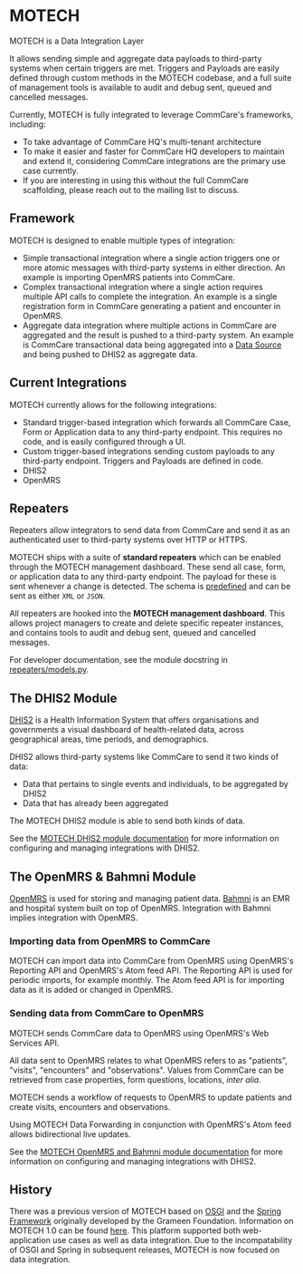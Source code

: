 MOTECH
======

MOTECH is a Data Integration Layer

It allows sending simple and aggregate data payloads to third-party
systems when certain triggers are met. Triggers and Payloads are easily
defined through custom methods in the MOTECH codebase, and a full suite
of management tools is available to audit and debug sent, queued and
cancelled messages.

Currently, MOTECH is fully integrated to leverage CommCare's frameworks,
including:

* To take advantage of CommCare HQ's multi-tenant architecture
* To make it easier and faster for CommCare HQ developers to maintain
and extend it, considering CommCare integrations are the primary use
case currently.
* If you are interesting in using this without the full CommCare
scaffolding, please reach out to the mailing list to discuss.


Framework
---------

MOTECH is designed to enable multiple types of integration:

* Simple transactional integration where a single action triggers one or
more atomic messages with third-party systems in either direction.  An
example is importing OpenMRS patients into CommCare.
* Complex transactional integration where a single action requires
multiple API calls to complete the integration.  An example is a single
registration form in CommCare generating a patient and encounter in
OpenMRS.
* Aggregate data integration where multiple actions in CommCare are
aggregated and the result is pushed to a third-party system.  An example
is CommCare transactional data being aggregated into a
[Data Source](../apps/userreports/README.md) and being pushed to DHIS2
as aggregate data.


Current Integrations
--------------------

MOTECH currently allows for the following integrations:

* Standard trigger-based integration which forwards all CommCare Case,
Form or Application data to any third-party endpoint. This requires no
code, and is easily configured through a UI.
* Custom trigger-based integrations sending custom payloads to any
third-party endpoint. Triggers and Payloads are defined in code.
* DHIS2
* OpenMRS


Repeaters
---------

Repeaters allow integrators to send data from CommCare and send it as an
authenticated user to third-party systems over HTTP or HTTPS.

MOTECH ships with a suite of **standard repeaters** which can be enabled
through the MOTECH management dashboard. These send all case, form, or
application data to any third-party endpoint. The payload for these is
sent whenever a change is detected. The schema is
[predefined](https://confluence.dimagi.com/pages/viewpage.action?pageId=12224128)
and can be sent as either `XML` or `JSON`.

All repeaters are hooked into the **MOTECH management dashboard**. This
allows project managers to create and delete specific repeater
instances, and contains tools to audit and debug sent, queued and
cancelled messages.

For developer documentation, see the module docstring in
[repeaters/models.py](./repeaters/models.py).


The DHIS2 Module
----------------

[DHIS2](https://www.dhis2.org/) is a Health Information System that
offers organisations and governments a visual dashboard of
health-related data, across geographical areas, time periods, and
demographics.

DHIS2 allows third-party systems like CommCare to send it two kinds of
data:

* Data that pertains to single events and individuals, to be aggregated
by DHIS2
* Data that has already been aggregated

The MOTECH DHIS2 module is able to send both kinds of data.

See the [MOTECH DHIS2 module documentation](./dhis2/README.md) for more
information on configuring and managing integrations with DHIS2.


The OpenMRS & Bahmni Module
---------------------------

[OpenMRS](https://openmrs.org/) is used for storing and managing patient
data. [Bahmni](https://www.bahmni.org/) is an EMR and hospital system
built on top of OpenMRS. Integration with Bahmni implies integration
with OpenMRS.

### Importing data from OpenMRS to CommCare

MOTECH can import data into CommCare from OpenMRS using OpenMRS's
Reporting API and OpenMRS's Atom feed API. The Reporting API is used for
periodic imports, for example monthly. The Atom feed API is for
importing data as it is added or changed in OpenMRS.

### Sending data from CommCare to OpenMRS

MOTECH sends CommCare data to OpenMRS using OpenMRS's Web Services API.

All data sent to OpenMRS relates to what OpenMRS refers to as
"patients", "visits", "encounters" and "observations". Values from
CommCare can be retrieved from case properties, form questions,
locations, *inter alia*.

MOTECH sends a workflow of requests to OpenMRS to update patients and
create visits, encounters and observations.

Using MOTECH Data Forwarding in conjunction with OpenMRS's Atom feed
allows bidirectional live updates.

See the [MOTECH OpenMRS and Bahmni module documentation](./openmrs/docs/index.rst)
for more information on configuring and managing integrations with DHIS2.


History
-------

There was a previous version of MOTECH based on
[OSGI](https://www.osgi.org/) and the
[Spring Framework](https://projects.spring.io/spring-framework/)
originally developed by the Grameen Foundation.  Information on MOTECH
1.0 can be found [here](http://docs.motechproject.org/en/latest/). This
platform supported both web-application use cases as well as data
integration.  Due to the incompatability of OSGI and Spring in
subsequent releases, MOTECH is now focused on data integration.

